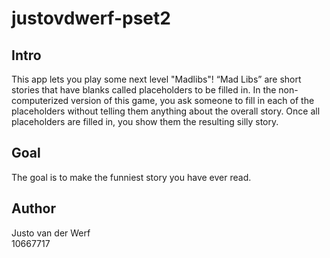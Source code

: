 # justovdwerf-pset2

## Intro
This app lets you play some next level "Madlibs"! “Mad Libs” are short stories that have blanks called placeholders to be filled in.
In the non-computerized version of this game, you ask someone to fill in each of the placeholders without telling them anything about the overall story.
Once all placeholders are filled in, you show them the resulting silly story.

## Goal
The goal is to make the funniest story you have ever read.

## Author
Justo van der Werf<br>
10667717
